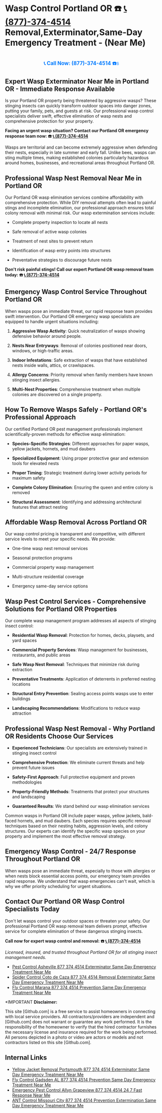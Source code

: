 # Wasp Control Portland OR ☎️ [📞 (877)-374-4514](https://pest-control-4514.netlify.app) Removal,Exterminator,Same-Day Emergency Treatment - (Near Me) 
# 

<p align="center" style="font-size: 1.2em; font-weight: bold; margin: 20px 0;">
  <a href="https://pest-control-4514.netlify.app" target="_blank" style="color: #007BFF; text-decoration: none;">📞 Call Now: (877)-374-4514 ☎️💧</a>
</p>

## Expert Wasp Exterminator Near Me in Portland OR - Immediate Response Available

Is your Portland OR property being threatened by aggressive wasps? These stinging insects can quickly transform outdoor spaces into danger zones, putting your family, pets, and guests at risk. Our professional wasp control specialists deliver swift, effective elimination of wasp nests and comprehensive protection for your property.

**Facing an urgent wasp situation? Contact our Portland OR emergency response team now: ☎️ [📞 (877)-374-4514](https://pest-control-4514.netlify.app)**

Wasps are territorial and can become extremely aggressive when defending their nests, especially in late summer and early fall. Unlike bees, wasps can sting multiple times, making established colonies particularly hazardous around homes, businesses, and recreational areas throughout Portland OR.

## Professional Wasp Nest Removal Near Me in Portland OR

Our Portland OR wasp elimination services combine affordability with comprehensive protection. While DIY removal attempts often lead to painful stings and incomplete elimination, our professional approach ensures total colony removal with minimal risk. Our wasp extermination services include:

- Complete property inspection to locate all nests

- Safe removal of active wasp colonies

- Treatment of nest sites to prevent return

- Identification of wasp entry points into structures

- Preventative strategies to discourage future nests

**Don't risk painful stings! Call our expert Portland OR wasp removal team today: ☎️ [📞 (877)-374-4514](https://pest-control-4514.netlify.app)**

## Emergency Wasp Control Service Throughout Portland OR

When wasps pose an immediate threat, our rapid response team provides swift intervention. Our Portland OR emergency wasp specialists are equipped to handle urgent situations including:

1. **Aggressive Wasp Activity**: Quick neutralization of wasps showing defensive behavior around people.

2. **Nests Near Entryways**: Removal of colonies positioned near doors, windows, or high-traffic areas.

3. **Indoor Infestations**: Safe extraction of wasps that have established nests inside walls, attics, or crawlspaces.

4. **Allergy Concerns**: Priority removal when family members have known stinging insect allergies.

5. **Multi-Nest Properties**: Comprehensive treatment when multiple colonies are discovered on a single property.

## How To Remove Wasps Safely - Portland OR's Professional Approach

Our certified Portland OR pest management professionals implement scientifically-proven methods for effective wasp elimination:

- **Species-Specific Strategies**: Different approaches for paper wasps, yellow jackets, hornets, and mud daubers

- **Specialized Equipment**: Using proper protective gear and extension tools for elevated nests

- **Proper Timing**: Strategic treatment during lower activity periods for maximum safety

- **Complete Colony Elimination**: Ensuring the queen and entire colony is removed

- **Structural Assessment**: Identifying and addressing architectural features that attract nesting

## Affordable Wasp Removal Across Portland OR

Our wasp control pricing is transparent and competitive, with different service levels to meet your specific needs. We provide:

- One-time wasp nest removal services

- Seasonal protection programs

- Commercial property wasp management

- Multi-structure residential coverage

- Emergency same-day service options

## Wasp Pest Control Services - Comprehensive Solutions for Portland OR Properties

Our complete wasp management program addresses all aspects of stinging insect control:

- **Residential Wasp Removal**: Protection for homes, decks, playsets, and yard spaces

- **Commercial Property Services**: Wasp management for businesses, restaurants, and public areas

- **Safe Wasp Nest Removal**: Techniques that minimize risk during extraction

- **Preventative Treatments**: Application of deterrents in preferred nesting locations

- **Structural Entry Prevention**: Sealing access points wasps use to enter buildings

- **Landscaping Recommendations**: Modifications to reduce wasp attraction

## Professional Wasp Nest Removal - Why Portland OR Residents Choose Our Services

- **Experienced Technicians**: Our specialists are extensively trained in stinging insect control

- **Comprehensive Protection**: We eliminate current threats and help prevent future issues

- **Safety-First Approach**: Full protective equipment and proven methodologies

- **Property-Friendly Methods**: Treatments that protect your structures and landscaping

- **Guaranteed Results**: We stand behind our wasp elimination services

Common wasps in Portland OR include paper wasps, yellow jackets, bald-faced hornets, and mud daubers. Each species requires specific removal techniques based on their nesting habits, aggression levels, and colony structures. Our experts can identify the specific wasp species on your property and implement the most effective removal strategy.

## Emergency Wasp Control - 24/7 Response Throughout Portland OR

When wasps pose an immediate threat, especially to those with allergies or when nests block essential access points, our emergency team provides rapid response. We understand that wasp emergencies can't wait, which is why we offer priority scheduling for urgent situations.

## Contact Our Portland OR Wasp Control Specialists Today

Don't let wasps control your outdoor spaces or threaten your safety. Our professional Portland OR wasp removal team delivers prompt, effective service for complete elimination of these dangerous stinging insects.

**Call now for expert wasp control and removal: ☎️ [📞 (877)-374-4514](https://pest-control-4514.netlify.app)**

*Licensed, insured, and trusted throughout Portland OR for all stinging insect management needs.*


- [Pest Control Asheville 877 374 4514 Exterminator Same Day Emergency Treatment Near Me](https://github.com/allyoucaneatsushiin/pest-control/blob/main/Pest-Control-Asheville-877-374-4514-Exterminator-Same-Day-Emergency-Treatment-Near-Me.md)
- [Spider Control Coto de Caza 877 374 4514 Removal Exterminator Same Day Emergency Treatment Near Me](https://github.com/allyoucaneatsushiin/pest-control/blob/main/Spider-Control-Coto-de-Caza-877-374-4514-Removal-Exterminator-Same-Day-Emergency-Treatment-Near-Me.md)
- [Fly Control Marana 877 374 4514 Prevention Same Day Emergency Treatment Near Me](https://github.com/allyoucaneatsushiin/pest-control/blob/main/Fly-Control-Marana-877-374-4514-Prevention-Same-Day-Emergency-Treatment-Near-Me.md)


*IMPORTANT **Disclaimer:**  

This site [Github.com] is a free service to assist homeowners in connecting with local service providers. All contractors/providers are independent and [Github.com] does not warrant or guarantee any work performed. It is the responsibility of the homeowner to verify that the hired contractor furnishes the necessary license and insurance required for the work being performed. All persons depicted in a photo or video are actors or models and not contractors listed on this site [Github.com].


## Internal Links
- [Yellow Jacket Removal Portsmouth 877 374 4514 Exterminator Same Day Emergency Treatment Near Me](https://github.com/allyoucaneatsushiin/pest-control/blob/main/Yellow-Jacket-Removal-Portsmouth-877-374-4514-Exterminator-Same-Day-Emergency-Treatment-Near-Me.md)
- [Fly Control Gadsden AL 877 374 4514 Prevention Same Day Emergency Treatment Near Me](https://github.com/allyoucaneatsushiin/pest-control/blob/main/Fly-Control-Gadsden-AL-877-374-4514-Prevention-Same-Day-Emergency-Treatment-Near-Me.md)
- [Emergency Pest Control Allyn Grapeview 877 374 4514 24 7 Fast Response Near Me](https://github.com/allyoucaneatsushiin/pest-control/blob/main/Emergency-Pest-Control-Allyn-Grapeview-877-374-4514-24-7-Fast-Response-Near-Me.md)
- [ANT Control Missouri City 877 374 4514 Prevention Extermination Same Day Emergency Treatment Near Me](https://github.com/allyoucaneatsushiin/pest-control/blob/main/ANT-Control-Missouri-City-877-374-4514-Prevention-Extermination-Same-Day-Emergency-Treatment-Near-Me.md)
